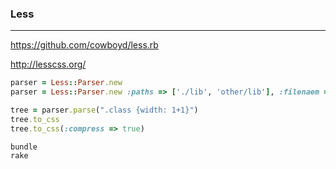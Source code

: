 ### Less
---
https://github.com/cowboyd/less.rb

http://lesscss.org/

```ruby
parser = Less::Parser.new
parser = Less::Parser.new :paths => ['./lib', 'other/lib'], :filenaem => 'mystyles.less'

tree = parser.parse(".class {width: 1+1}")
tree.to_css
tree.to_css(:compress => true)

```

```
bundle
rake

```

```
```

